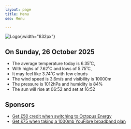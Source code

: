 ```yaml
---
layout: page
title: Menu
seo: Menu

---
```


![Logo](/images/logo.jpg){:width="832px"}

<!-- weather_marker starts -->
## On Sunday, 26 October 2025

- The average temperature today is 6.35˚C,
- With highs of 7.62˚C and lows of 5.75˚C,
- It may feel like 3.74˚C with few clouds
- The wind speed is 3.6m/s and visibility is 10000m
- The pressure is 1012hPa and humidity is 84%
- The sun will rise at 06:52 and set at 16:52

<!-- weather_marker ends -->

## Sponsors

- [Get £50 credit when switching to Octopus Energy](https://bit.ly/3oD1nnS)
- [Get £75 when taking a 1000mb YouFibre broadband plan](https://aklam.io/91zWhU?)
